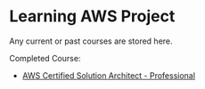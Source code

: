 # Learning AWS Project

Any current or past courses are stored here.

Completed Course:

- [AWS Certified Solution Architect - Professional](./AWS%20Certified%20Solutions%20Architect%20-%20Professional%20(SAP-C02)/README.md)
